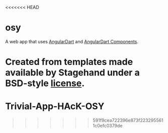 <<<<<<< HEAD
# osy

A web app that uses [AngularDart](https://webdev.dartlang.org/angular) and
[AngularDart Components](https://webdev.dartlang.org/components).

Created from templates made available by Stagehand under a BSD-style
[license](https://github.com/dart-lang/stagehand/blob/master/LICENSE).
=======
# Trivial-App-HAcK-OSY
>>>>>>> 591f9cea722396e873f2232955611c0efc0379de
